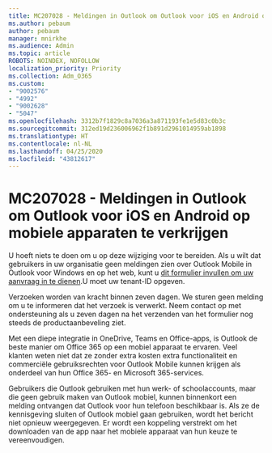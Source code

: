 ```yaml
---
title: MC207028 - Meldingen in Outlook om Outlook voor iOS en Android op mobiele apparaten te verkrijgen
ms.author: pebaum
author: pebaum
manager: mnirkhe
ms.audience: Admin
ms.topic: article
ROBOTS: NOINDEX, NOFOLLOW
localization_priority: Priority
ms.collection: Adm_O365
ms.custom:
- "9002576"
- "4992"
- "9002628"
- "5047"
ms.openlocfilehash: 3312b7f1829c8a7036a3a871193fe1e5d83c0b3c
ms.sourcegitcommit: 312ed19d236006962f1b891d2961014959ab1898
ms.translationtype: HT
ms.contentlocale: nl-NL
ms.lasthandoff: 04/25/2020
ms.locfileid: "43812617"
---
```

# <a name="mc207028---notifications-in-outlook-to-obtain-outlook-for-ios-and-android-on-mobile-devices"></a>MC207028 - Meldingen in Outlook om Outlook voor iOS en Android op mobiele apparaten te verkrijgen

U hoeft niets te doen om u op deze wijziging voor te bereiden. Als u wilt dat gebruikers in uw organisatie geen meldingen zien over Outlook Mobile in Outlook voor Windows en op het web, kunt u [dit formulier invullen om uw aanvraag in te dienen](https://aka.ms/MC207028).U moet uw tenant-ID opgeven. 

Verzoeken worden van kracht binnen zeven dagen. We sturen geen melding om u te informeren dat het verzoek is verwerkt. Neem contact op met ondersteuning als u zeven dagen na het verzenden van het formulier nog steeds de productaanbeveling ziet.

Met een diepe integratie in OneDrive, Teams en Office-apps, is Outlook de beste manier om Office 365 op een mobiel apparaat te ervaren. Veel klanten weten niet dat ze zonder extra kosten extra functionaliteit en commerciële gebruiksrechten voor Outlook Mobile kunnen krijgen als onderdeel van hun Office 365- en Microsoft 365-services.

Gebruikers die Outlook gebruiken met hun werk- of schoolaccounts, maar die geen gebruik maken van Outlook mobiel, kunnen binnenkort een melding ontvangen dat Outlook voor hun telefoon beschikbaar is. Als ze de kennisgeving sluiten of Outlook mobiel gaan gebruiken, wordt het bericht niet opnieuw weergegeven. Er wordt een koppeling verstrekt om het downloaden van de app naar het mobiele apparaat van hun keuze te vereenvoudigen.

